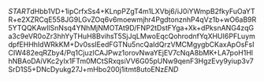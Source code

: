 $START$dHbb1VD+1ipCrfxSs4+KLnpPZgT4m1LXVbj6/iJ0iYWmpB2fkyFuOaYTR+e2XZRCqE558JG9LGvZOq6v6moewmjhr4PgdtonznhP4qVz1b+wO6aB9R5YTQQKAwIlSnNsq4YNhMjNMOTAt9D/FNP2tDstFYga+Xk+dPksnANG4zqGa3c9eVR0oZr3hhYyTHuH8BvihsT5SjJqLMwoEqcQohrodnfYqXHUI6PFLuymdpfEHHhIdWRkKM+Dv0ssIEedFGTNu5ncQaIdQrzVMCMgygbCKaxApOsFsICIW482eqRZby4/Pq1CjuzICAJPwz1orovNwaYEjEV7cNqA8bMK+LA7poH1HlhNBAoDAiVKc2yIx1FTm0MCtSRxqsiVV6G05pUNw9qenF3HgzEvy9yiup3v7SrD1S5+DNcDyukg27J+mHbo200j1itmt8utoENz$END$